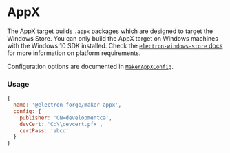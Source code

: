 # AppX

The AppX target builds `.appx` packages which are designed to target the Windows Store.  You can only build the AppX target on Windows machines with the Windows 10 SDK installed.  Check the [`electron-windows-store` docs](https://github.com/felixrieseberg/electron-windows-store#readme) for more information on platform requirements.

Configuration options are documented in [`MakerAppXConfig`](https://js.electronforge.io/maker/appx/interfaces/makerappxconfig.html).

### Usage

```javascript
{
  name: '@electron-forge/maker-appx',
  config: {
    publisher: 'CN=developmentca',
    devCert: 'C:\\devcert.pfx',
    certPass: 'abcd'
  }
}
```


